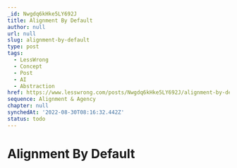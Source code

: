 ```yaml
---
_id: Nwgdq6kHke5LY692J
title: Alignment By Default
author: null
url: null
slug: alignment-by-default
type: post
tags:
  - LessWrong
  - Concept
  - Post
  - AI
  - Abstraction
href: https://www.lesswrong.com/posts/Nwgdq6kHke5LY692J/alignment-by-default
sequence: Alignment & Agency
chapter: null
synchedAt: '2022-08-30T08:16:32.442Z'
status: todo
---
```


# Alignment By Default
